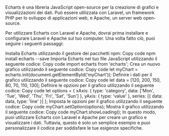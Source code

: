 Echarts è una libreria JavaScript open-source per la creazione di grafici e visualizzazioni dei dati. Può essere utilizzata con Laravel, un framework PHP per lo sviluppo di applicazioni web, e Apache, un server web open-source.

Per utilizzare Echarts con Laravel e Apache, dovrai prima installare e configurare Laravel e Apache sul tuo computer. Una volta fatto ciò, puoi seguire i seguenti passaggi:

Installa Echarts utilizzando il gestore dei pacchetti npm:
Copy code
npm install echarts --save
Importa Echarts nel tuo file JavaScript utilizzando il seguente codice:
Copy code
import echarts from 'echarts';
Crea un nuovo grafico utilizzando il seguente codice:
Copy code
let myChart = echarts.init(document.getElementById('myChart'));
Definire i dati per il grafico utilizzando il seguente codice:
Copy code
let data = [120, 200, 150, 80, 70, 110, 130];
Definire le opzioni per il grafico utilizzando il seguente codice:
Copy code
let options = {
    xAxis: {
        type: 'category',
        data: ['Mon', 'Tue', 'Wed', 'Thu', 'Fri', 'Sat', 'Sun']
    },
    yAxis: {
        type: 'value'
    },
    series: [{
        data: data,
        type: 'line'
    }]
};
Imposta le opzioni per il grafico utilizzando il seguente codice:
Copy code
myChart.setOption(options);
Mostra il grafico utilizzando il seguente codice:
Copy code
myChart.showLoading();
In questo modo, puoi utilizzare Echarts con Laravel e Apache per creare un grafico e visualizzare i dati. Tuttavia, questo è solo un semplice esempio e puoi personalizzare il codice per soddisfare le tue esigenze specifiche.



